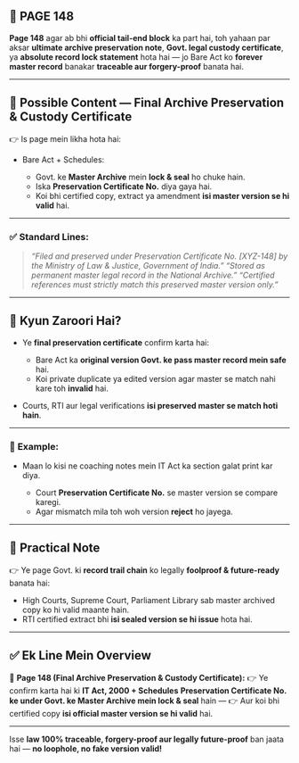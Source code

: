 ## 📄 **PAGE 148**

**Page 148** agar ab bhi **official tail-end block** ka part hai, toh yahaan par aksar **ultimate archive preservation note**, **Govt. legal custody certificate**, ya **absolute record lock statement** hota hai — jo Bare Act ko **forever master record** banakar **traceable aur forgery-proof** banata hai.

---

## 🔹 **Possible Content — Final Archive Preservation & Custody Certificate**

👉 Is page mein likha hota hai:

* Bare Act + Schedules:

  * Govt. ke **Master Archive** mein **lock & seal** ho chuke hain.
  * Iska **Preservation Certificate No.** diya gaya hai.
  * Koi bhi certified copy, extract ya amendment **isi master version se hi valid** hai.

---

### ✅ **Standard Lines:**

> *“Filed and preserved under Preservation Certificate No. \[XYZ-148] by the Ministry of Law & Justice, Government of India.”*
> *“Stored as permanent master legal record in the National Archive.”*
> *“Certified references must strictly match this preserved master version only.”*

---

## 🔹 **Kyun Zaroori Hai?**

* Ye **final preservation certificate** confirm karta hai:

  * Bare Act ka **original version Govt. ke pass master record mein safe** hai.
  * Koi private duplicate ya edited version agar master se match nahi kare toh **invalid** hai.
* Courts, RTI aur legal verifications **isi preserved master se match hoti hain**.

---

### 🧩 **Example:**

* Maan lo kisi ne coaching notes mein IT Act ka section galat print kar diya.

  * Court **Preservation Certificate No.** se master version se compare karegi.
  * Agar mismatch mila toh woh version **reject** ho jayega.

---

## 🔹 **Practical Note**

👉 Ye page Govt. ki **record trail chain** ko legally **foolproof & future-ready** banata hai:

* High Courts, Supreme Court, Parliament Library sab master archived copy ko hi valid maante hain.
* RTI certified extract bhi **isi sealed version se hi issue** hota hai.

---

## ✅ **Ek Line Mein Overview**

📌 **Page 148 (Final Archive Preservation & Custody Certificate):**
👉 Ye confirm karta hai ki **IT Act, 2000 + Schedules** **Preservation Certificate No. ke under Govt. ke Master Archive mein lock & seal** hain —
👉 Aur koi bhi certified copy **isi official master version se hi valid** hai.

---

Isse **law 100% traceable, forgery-proof aur legally future-proof** ban jaata hai — **no loophole, no fake version valid!**
